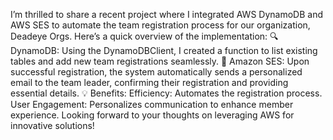 I’m thrilled to share a recent project where I integrated AWS DynamoDB and AWS SES to automate the team registration process for our organization, Deadeye Orgs.
Here’s a quick overview of the implementation:
🔍 DynamoDB: Using the DynamoDBClient, I created a function to list existing tables and add new team registrations seamlessly.
📧 Amazon SES: Upon successful registration, the system automatically sends a personalized email to the team leader, confirming their registration and providing essential details.
💡 Benefits:
Efficiency: Automates the registration process.
User Engagement: Personalizes communication to enhance member experience.
Looking forward to your thoughts on leveraging AWS for innovative solutions!
